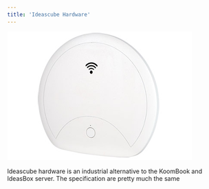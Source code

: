 ```yaml
---
title: 'Ideascube Hardware'
---
```


![](assets/CMAL100_430_1.jpg)

Ideascube hardware is an industrial alternative to the KoomBook and IdeasBox server. The specification are pretty much the same 




